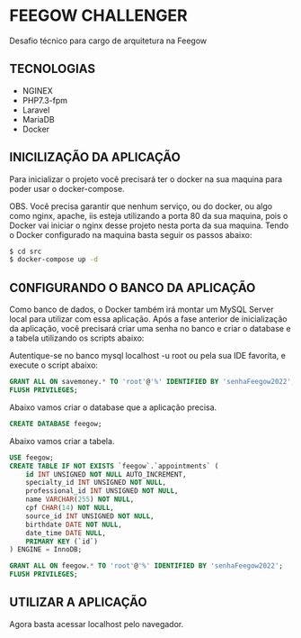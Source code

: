 # FEEGOW CHALLENGER
Desafio técnico para cargo de arquitetura na Feegow

## TECNOLOGIAS
- NGINEX
- PHP7.3-fpm
- Laravel
- MariaDB
- Docker

## INICILIZAÇÃO DA APLICAÇÃO
Para inicializar o projeto você precisará ter o docker na sua maquina para poder usar o docker-compose.

OBS. Você precisa garantir que nenhum serviço, ou do docker, ou algo como nginx, apache, iis esteja utilizando a porta 80 da sua maquina, pois o Docker vai iniciar o nginx desse projeto nesta porta da sua maquina.
Tendo o Docker configurado na maquina basta seguir os passos abaixo:

```bash
$ cd src
$ docker-compose up -d
```
## C0NFIGURANDO O BANCO DA APLICAÇÃO
Como banco de dados, o Docker também irá montar um MySQL Server local para utilizar com essa aplicação. Após a fase anterior de inicialização da aplicação, você precisará criar uma senha no banco e criar o database e a tabela utilizando os scripts abaixo:

Autentique-se no banco mysql localhost -u root ou pela sua IDE favorita, e execute o script abaixo:

```SQL
GRANT ALL ON savemoney.* TO 'root'@'%' IDENTIFIED BY 'senhaFeegow2022'; -- esta senha é importante pois a aplicação irá conectar no servidor com ela.
FLUSH PRIVILEGES;
```

Abaixo vamos criar o database que a aplicação precisa.
```SQL
CREATE DATABASE feegow;
```

Abaixo vamos criar a tabela.
```SQL
USE feegow;
CREATE TABLE IF NOT EXISTS `feegow`.`appointments` (
	id INT UNSIGNED NOT NULL AUTO_INCREMENT,
    specialty_id INT UNSIGNED NOT NULL, 
    professional_id INT UNSIGNED NOT NULL, 
    name VARCHAR(255) NOT NULL, 
    cpf CHAR(14) NOT NULL, 
    source_id INT UNSIGNED NOT NULL, 
    birthdate DATE NOT NULL,
    date_time DATE NULL,
    PRIMARY KEY (`id`)
) ENGINE = InnoDB;

GRANT ALL ON feegow.* TO 'root'@'%' IDENTIFIED BY 'senhaFeegow2022';
FLUSH PRIVILEGES;
```
## UTILIZAR A APLICAÇÃO
Agora basta acessar localhost pelo navegador.